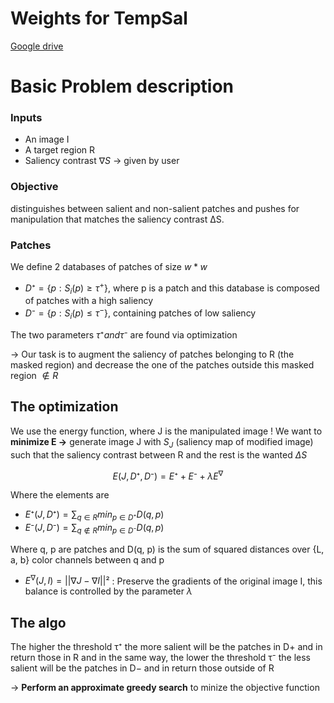 # Weights for TempSal
[Google drive](https://drive.google.com/drive/folders/160WB1YrPAjNYy787jP1pmffl9Xv0gLw6)

# Basic Problem description

### Inputs

- An image I
- A target region R
- Saliency contrast $\nabla S$ → given by user

### Objective

distinguishes between salient and non-salient patches and pushes for manipulation that matches the saliency contrast ∆S.

### Patches

We define 2 databases of patches of size $w*w$

- $D⁺=\{p : S_i(p)\geq\tau^+\}$, where p is a patch and this database is composed of patches with a high saliency
- $D⁻=\{p : S_i(p)\leq\tau^-\}$, containing patches of low saliency

The two parameters $\tau⁺ and \tau⁻$ are found via optimization

→ Our task is to augment the saliency of patches belonging to R (the masked region) and decrease the one of the patches outside this masked region $\not \in R$

## The optimization

We use the energy function, where J is the manipulated image ! We want to **minimize E →** generate image J with $S_J$ (saliency map of modified image) such that the saliency contrast between R and the rest is the wanted $\Delta S$  

$$
E(J, D⁺,D⁻)=E⁺+ E⁻ + \lambda E^\nabla
$$

Where the elements are

- $E⁺(J, D⁺) = \sum_{q\in R}min_{p\in D⁺}D(q,p)$
- $E⁻(J, D⁻) = \sum_{q\not\in R}min_{p\in D⁻}D(q,p)$

Where q, p are patches and D(q, p) is the sum of squared distances over {L, a, b}  color channels between q and p

- $E^\nabla(J,I)=||\nabla J-\nabla I||²$ : Preserve the gradients of the original image I, this balance is controlled by the parameter $\lambda$

## The algo

The higher the threshold τ⁺ the more salient will be the patches in D+ and in return those in R and in the same way, the lower the threshold τ⁻ the less salient will be the patches
in D− and in return those outside of R

→ **Perform an approximate greedy search** to minize the objective function
